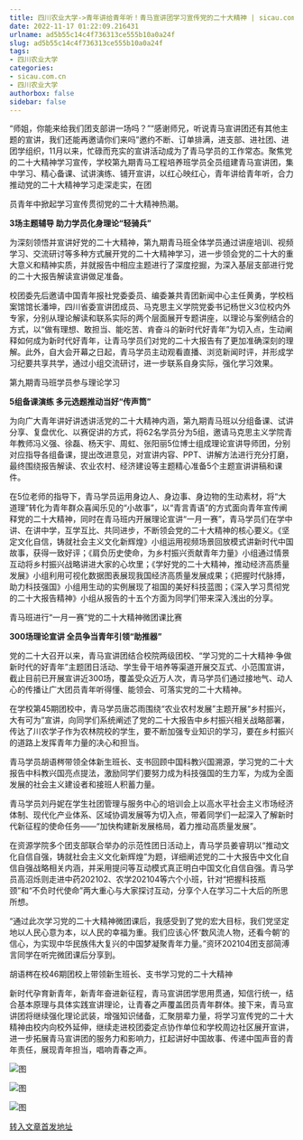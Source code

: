 ```yaml
---
title: 四川农业大学->青年讲给青年听！青马宣讲团学习宣传党的二十大精神 | sicau.com.cn
date: 2022-11-17 01:22:09.216431
urlname: ad5b55c14c4f736313ce555b10a0a24f
slug: ad5b55c14c4f736313ce555b10a0a24f
tags: 
- 四川农业大学
categories:
- sicau.com.cn
- 四川农业大学
authorbox: false
sidebar: false
---
```

“师姐，你能来给我们团支部讲一场吗？”“感谢师兄，听说青马宣讲团还有其他主题的宣讲，我们还能再邀请你们来吗”邀约不断、订单排满，进支部、进社团、进团学组织，11月以来，忙碌而充实的宣讲活动成为了青马学员的工作常态。聚焦党的二十大精神学习宣传，学校第九期青马工程培养班学员全员组建青马宣讲团，集中学习、精心备课、试讲演练、铺开宣讲，以红心映红心，青年讲给青年听，合力推动党的二十大精神学习走深走实，在团
<!--more-->
员青年中掀起学习宣传贯彻党的二十大精神热潮。

**3场主题辅导 助力学员化身理论“轻骑兵”**

为深刻领悟并宣讲好党的二十大精神，第九期青马班全体学员通过讲座培训、视频学习、交流研讨等多种方式展开党的二十大精神学习，进一步领会党的二十大的重大意义和精神实质，并就报告中相应主题进行了深度挖掘，为深入基层支部进行党的二十大报告解读宣讲做足准备。

校团委先后邀请中国青年报社党委委员、编委兼共青团新闻中心主任黄勇，学校档案馆馆长潘坤，四川省委宣讲团成员、马克思主义学院党委书记杨世义3位校内外专家，分别从理论解读和联系实际的两个层面展开专题讲座，以理论与案例结合的方式，以“做有理想、敢担当、能吃苦、肯奋斗的新时代好青年”为切入点，生动阐释如何成为新时代好青年，让青马学员们对党的二十大报告有了更加准确深刻的理解。此外，自大会开幕之日起，青马学员主动观看直播、浏览新闻时评，并形成学习纪要共享共学，通过小组交流研讨，进一步联系自身实际，强化学习效果。

第九期青马班学员参与理论学习

**5组备课演练 多元选题推动当好“传声筒”**

为向广大青年讲好讲透讲活党的二十大精神内涵，第九期青马班以分组备课、试讲分享、复盘优化、以赛促讲的方式，将62名学员分为5组，邀请马克思主义学院青年教师冯义强、徐磊、杨天宇、周虹、张阳丽5位博士组成理论宣讲导师团，分别对应指导各组备课，提出改进意见，对宣讲内容、PPT、讲解方法进行充分打磨，最终围绕报告解读、农业农村、经济建设等主题精心准备5个主题宣讲讲稿和课件。

在5位老师的指导下，青马学员运用身边人、身边事、身边物的生动素材，将“大道理”转化为青年群众喜闻乐见的“小故事”，以“青言青语”的方式面向青年宣传阐释党的二十大精神，同时在青马班内开展理论宣讲“一月一赛”，青马学员们在学中讲、在讲中学，互学互比、共同进步，不断领会党的二十大精神的核心要义。《坚定文化自信，铸就社会主义文化新辉煌》小组运用视频场景回放模式讲新时代中国故事，获得一致好评；《肩负历史使命，为乡村振兴贡献青年力量》小组通过情景互动将乡村振兴战略讲进大家的心坎里；《学好党的二十大精神，推动经济高质量发展》小组利用可视化数据图表展现我国经济高质量发展成果；《把握时代脉搏，助力科技强国》小组用生动的实例展现了祖国的美好科技蓝图；《深入学习贯彻党的二十大报告精神》小组从报告的十五个方面为同学们带来深入浅出的分享。

青马班进行“一月一赛”党的二十大精神微团课比赛

**300场理论宣讲 全员争当青年引领“助推器”**

党的二十大召开以来，青马宣讲团结合校院两级团校、“学习党的二十大精神·争做新时代的好青年”主题团日活动、学生骨干培养等渠道开展交互式、小范围宣讲，截止目前已开展宣讲近300场，覆盖受众近万人次，青马学员们通过接地气、动人心的传播让广大团员青年听得懂、能领会、可落实党的二十大精神。

在学校第45期团校中，青马学员唐芯雨围绕“农业农村发展”主题开展“乡村振兴，大有可为”宣讲，向同学们系统阐述了党的二十大报告中乡村振兴相关战略部署，传达了川农学子作为农林院校的学生，要不断加强专业知识的学习，要在乡村振兴的道路上发挥青年力量的决心和担当。

青马学员胡语梣带领全体新生班长、支书回顾中国科教兴国溯源，学习党的二十大报告中科教兴国亮点提法，激励同学们要努力成为科技强国的生力军，为成为全面发展的社会主义建设者和接班人积蓄力量。

青马学员刘丹妮在学生社团管理与服务中心的培训会上以高水平社会主义市场经济体制、现代化产业体系、区域协调发展等为切入点，带着同学们一起深入了解新时代新征程的使命任务——“加快构建新发展格局，着力推动高质量发展”。

在资源学院多个团支部联合举办的示范性团日活动上，青马学员姜睿玥以“推动文化自信自强，铸就社会主义文化新辉煌”为题，详细阐述党的二十大报告中文化自信自强战略相关内涵，并采用提问等互动模式真正明白中国文化自信自强。青马学员高沼烁则走进中药202102、农学202104等六个小班，针对“把握科技瓶颈”和“不负时代使命”两大重心与大家探讨互动，分享个人在学习二十大后的所思所想。

“通过此次学习党的二十大精神微团课后，我感受到了党的宏大目标，我们党坚定地以人民心意为本，以人民的幸福为重。我们应该心怀‘数风流人物，还看今朝’的信心，为实现中华民族伟大复兴的中国梦凝聚青年力量。”资环202104团支部简溥言同学在听完微团课后分享到。

胡语梣在校46期团校上带领新生班长、支书学习党的二十大精神

新时代孕育新青年，新青年奋进新征程，青马宣讲团学思用贯通，知信行统一，结合基本原理与具体实践宣讲理论，让青春之声覆盖团员青年群体。接下来，青马宣讲团将继续强化理论武装，增强知识储备，汇聚朋辈力量，将学习宣传党的二十大精神由校内向校外延伸，继续走进校团委定点协作单位和学校周边社区展开宣讲，进一步拓展青马宣讲团的服务力和影响力，扛起讲好中国故事、传递中国声音的青年责任，展现青年担当，唱响青春之声。

![图](https://news.sicau.edu.cn/__local/4/67/BC/961BB95C17073EEC9DCB4FB76A7_118F6282_1DFE2.jpg)

![图](https://news.sicau.edu.cn/__local/F/A5/66/DA7DDE9FACA4B1AEC75EF7126ED_D1D86813_2541D.jpg)

![图](https://news.sicau.edu.cn/__local/1/74/0D/DBB0232F33C340CD7EB6D4DB15C_8B55BC12_263C2.jpg)

[转入文章首发地址](https://news.sicau.edu.cn/info/1078/70235.htm)
